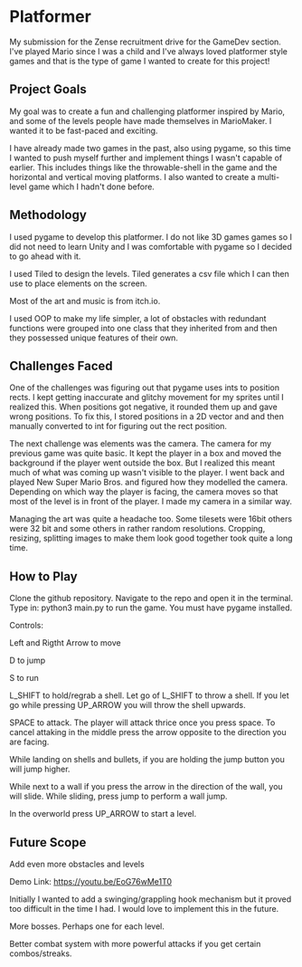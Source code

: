 
# Platformer

My submission for the Zense recruitment drive for the GameDev section. I've played Mario since I was a child and I've always loved platformer style games and that is the type of game I wanted to create for this project!

## Project Goals

My goal was to create a fun and challenging platformer inspired by Mario, and some of the levels people have made themselves in MarioMaker. I wanted it to be fast-paced and exciting. 

I have already made two games in the past, also using pygame, so this time I wanted to push myself further and implement things I wasn't capable of earlier. This includes things like the throwable-shell in the game and the horizontal and vertical moving platforms. I also wanted to create a multi-level game which I hadn't done before.
## Methodology

I used pygame to develop this platformer. I do not like 3D games games so I did not need to learn Unity and I was comfortable with pygame so I decided to go ahead with it.

I used Tiled to design the levels. Tiled generates a csv file which I can then use to place elements on the screen. 

Most of the art and music is from itch.io.

I used OOP to make my life simpler, a lot of obstacles with redundant functions were grouped into one class that they inherited from and then they possessed unique features of their own. 
## Challenges Faced

One of the challenges was figuring out that pygame uses ints to position rects. I kept getting inaccurate and glitchy movement for my sprites until I realized this. When positions got negative, it rounded them up and gave wrong positions. To fix this, I stored positions in a 2D vector and and then manually converted to int for figuring out the rect position.

The next challenge was elements was the camera. The camera for my previous game was quite basic. It kept the player in a box and moved the background if the player went outside the box. But I realized this meant much of what was coming up wasn't visible to the player. I went back and played New Super Mario Bros. and figured how they modelled the camera. Depending on which way the player is facing, the camera moves so that most of the level is in front of the player. I made my camera in a similar way.

Managing the art was quite a headache too. Some tilesets were 16bit others were 32 bit and some others in rather random resolutions. Cropping, resizing, splitting images to make them look good together took quite a long time.


## How to Play

Clone the github repository. Navigate to the repo and open it in the terminal. Type in: python3 main.py to run the game. You must have pygame installed.

Controls:

Left and Rigtht Arrow to move

D to jump

S to run

L_SHIFT to hold/regrab a shell. Let go of L_SHIFT to throw a shell. If you let go while pressing UP_ARROW you will throw the shell upwards.

SPACE to attack. The player will attack thrice once you press space. To cancel attaking in the middle press the arrow opposite to the direction you are facing.

While landing on shells and bullets, if you are holding the jump button you will jump higher.

While next to a wall if you press the arrow in the direction of the wall, you will slide. While sliding, press jump to perform a wall jump.

In the overworld press UP_ARROW to start a level.

## Future Scope

Add even more obstacles and levels

Demo Link: https://youtu.be/EoG76wMe1T0

Initially I wanted to add a swinging/grappling hook mechanism but it proved too difficult in the time I had. I would love to implement this in the future.

More bosses. Perhaps one for each level.

Better combat system with more powerful attacks if you get certain combos/streaks.

